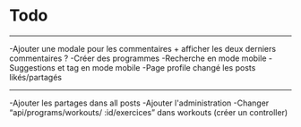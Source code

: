 # Todo

---

-Ajouter une modale pour les commentaires + afficher les deux derniers commentaires ?
-Créer des programmes
-Recherche en mode mobile
-Suggestions et tag en mode mobile
-Page profile changé les posts likés/partagés

---

-Ajouter les partages dans all posts
-Ajouter l'administration
-Changer “api/programs/workouts/ :id/exercices” dans workouts (créer un controller)
